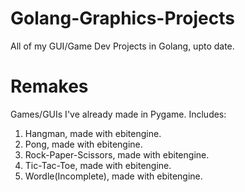 # Golang-Graphics-Projects
 All of my GUI/Game Dev Projects in Golang, upto date.

# Remakes
Games/GUIs I've already made in Pygame. Includes:
  1. Hangman, made with ebitengine.
  2. Pong, made with ebitengine.
  3. Rock-Paper-Scissors, made with ebitengine.
  4. Tic-Tac-Toe, made with ebitengine.
  5. Wordle(Incomplete), made with ebitengine.
